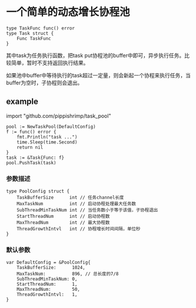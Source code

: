 # 一个简单的动态增长协程池

```
type TaskFunc func() error
type Task struct {
	Func TaskFunc
}
```

其中task为任务执行函数，把task put协程池的buffer中即可，异步执行任务。比较简单，暂时不支持返回执行结果。

如果池中buffer中等待执行的task超过一定量，则会新起一个协程来执行任务，当buffer为空时，子协程则会退出。

## example

import "github.com/pippishrimp/task_pool"

```
pool := NewTaskPool(DefaultConfig)
f := func() error {
	fmt.Println("task ...")
	time.Sleep(time.Second)
	return nil
}
task := &Task{Func: f}
pool.PushTask(task)
```

### 参数描述

```
type PoolConfig struct {
	TaskBufferSize      int // 任务channel长度
	MaxTaskNum          int // 启动协程处理最大任务数
	SubThreadMinTaskNum int // 当任务数小于等于该值，子协程退出
	StartThreadNum      int // 启动协程数
	MaxThreadNum        int // 最大协程数
	ThreadGrowthIntvl   int // 协程增长时间间隔，单位秒
}

```

### 默认参数

```
var DefaultConfig = &PoolConfig{
	TaskBufferSize:      1024,
	MaxTaskNum:          896, // 总长度的7/8
	SubThreadMinTaskNum: 0,
	StartThreadNum:      1,
	MaxThreadNum:        50,
	ThreadGrowthIntvl:   1,
}
```

